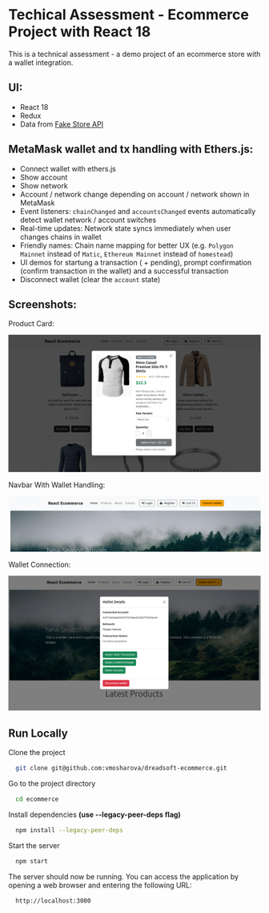 # Techical Assessment - Ecommerce Project with React 18

This is a technical assessment - a demo project of an ecommerce store with a wallet integration.

## UI:
- React 18
- Redux
- Data from [Fake Store API](https://fakestoreapi.com/)

## MetaMask wallet and tx handling with Ethers.js:
  - Connect wallet with ethers.js
  - Show account
  - Show network
  - Account / network change depending on account / network shown in MetaMask
  - Event listeners: `chainChanged` and `accountsChanged` events automatically detect wallet network / account switches
  - Real-time updates: Network state syncs immediately when user changes chains in wallet
  - Friendly names: Chain name mapping for better UX (e.g. `Polygon Mainnet` instead of `Matic`, `Ethereum Mainnet` instead of `homestead`)
  - UI demos for startung a transaction ( + pending), prompt confirmation (confirm transaction in the wallet) and a successful transaction
 - Disconnect wallet (clear the `account` state)

## Screenshots:
Product Card: 

![Screenshot](ecommerce_screenshot.png)

Navbar With Wallet Handling:

![Screenshot](ecommerce_navbar.png)

Wallet Connection:

![Screenshot](ecommerce_wallet_screenshot.png)

## Run Locally

Clone the project

```bash
  git clone git@github.com:vmosharova/dreadsoft-ecommerce.git
```

Go to the project directory

```bash
  cd ecommerce
```

Install dependencies **(use --legacy-peer-deps flag)**

```bash
  npm install --legacy-peer-deps
```

Start the server

```bash
  npm start
```

The server should now be running. You can access the application by opening a web browser and entering the following URL:

```bash
  http://localhost:3000
```
